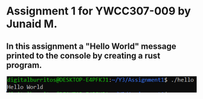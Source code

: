 # Assignment 1 for YWCC307-009 by Junaid M.
## In this assignment a "Hello World" message printed to the console by creating a rust program.
![](image.png)
